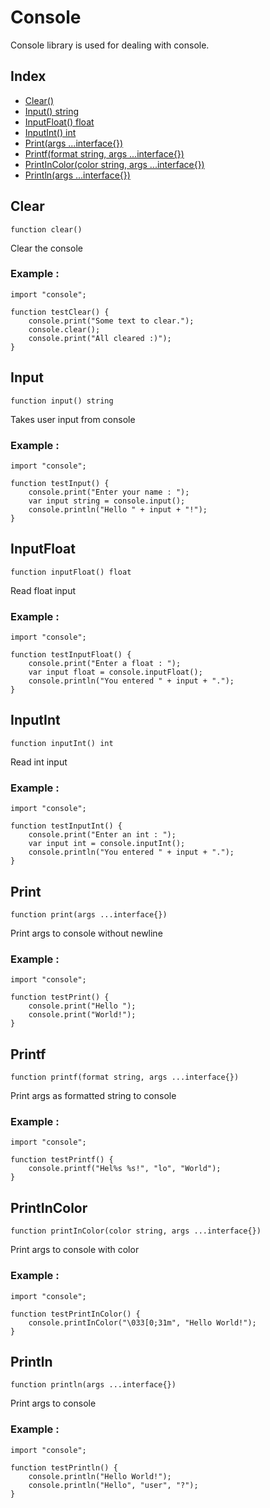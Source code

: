 # Console

Console library is used for dealing with console.

## Index

- [Clear()](#clear)
- [Input() string](#input)
- [InputFloat() float](#inputfloat)
- [InputInt() int](#inputint)
- [Print(args ...interface{})](#print)
- [Printf(format string, args ...interface{})](#printf)
- [PrintInColor(color string, args ...interface{})](#printincolor)
- [Println(args ...interface{})](#println)

## Clear
```
function clear()
```
Clear the console

### Example :
```ecla
import "console";

function testClear() {
    console.print("Some text to clear.");
    console.clear();
    console.print("All cleared :)");
}
```

## Input
```
function input() string
```
Takes user input from console

### Example :
```ecla
import "console";

function testInput() {
    console.print("Enter your name : ");
    var input string = console.input();
    console.println("Hello " + input + "!");
}
```

## InputFloat
```
function inputFloat() float
```
Read float input

### Example :
```ecla
import "console";

function testInputFloat() {
    console.print("Enter a float : ");
    var input float = console.inputFloat();
    console.println("You entered " + input + ".");
}
```

## InputInt
```
function inputInt() int
```
Read int input

### Example :
```ecla
import "console";

function testInputInt() {
    console.print("Enter an int : ");
    var input int = console.inputInt();
    console.println("You entered " + input + ".");
}
```

## Print
```
function print(args ...interface{})
```
Print args to console without newline

### Example :
```ecla
import "console";

function testPrint() {
    console.print("Hello ");
    console.print("World!");
}
```

## Printf
```
function printf(format string, args ...interface{})
```
Print args as formatted string to console

### Example :
```ecla
import "console";

function testPrintf() {
    console.printf("Hel%s %s!", "lo", "World");
}
```

## PrintInColor
```
function printInColor(color string, args ...interface{})
```
Print args to console with color

### Example :
```ecla
import "console";

function testPrintInColor() {
    console.printInColor("\033[0;31m", "Hello World!");
}
```

## Println
```
function println(args ...interface{})
```
Print args to console

### Example :
```ecla
import "console";

function testPrintln() {
    console.println("Hello World!");
    console.println("Hello", "user", "?");
}
```

